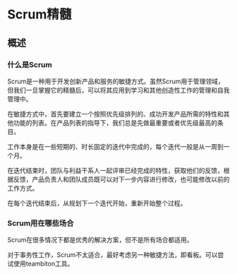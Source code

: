 # Scrum精髓

## 概述

### 什么是Scrum

Scrum是一种用于开发创新产品和服务的敏捷方式。虽然Scrum用于管理领域，但我们一旦掌握它的精髓后，可以将其应用到学习和其他创造性工作的管理和自我管理中。

在敏捷方式中，首先要建立一个按照优先级排列的、成功开发产品所需的特性和其他功能的列表。在产品列表的指导下，我们总是先做最重要或者优先级最高的条目。

工作本身是在一些短期的、时长固定的迭代中完成的，每个迭代一般是从一周到一个月。

在迭代结束时，团队与利益干系人一起评审已经完成的特性，获取他们的反馈，根据反馈，产品负责人和团队成员既可以对下一步内容进行修改，也可能修改以前的工作方式。

在每个迭代结束后，从规划下一个迭代开始，重新开始整个过程。

### Scrum用在哪些场合

Scrum在很多情况下都是优秀的解决方案，但不是所有场合都适用。

对于事务性工作，Scrum不太适合，最好考虑另一种敏捷方法，即看板。可以尝试使用teambiton工具。
